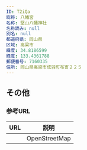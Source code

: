 ```yaml
---
ID: T2iQa
総称: 八幡宮
名称: 堅山八幡神社
名称読み: null
別名: null
都道府県: 岡山県
区域: 高梁市
緯度: 34.8186599
経度: 133.4361788
郵便番号: 7160335
住所: 岡山県高梁市成羽町布寄２２５
---
```


## その他

### 参考URL

| URL | 説明          |
| --- | ------------- |
|     | OpenStreetMap |
